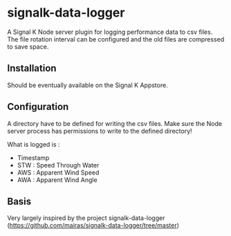 # signalk-data-logger

A Signal K Node server plugin for logging performance data to csv files.
The file rotation interval can be configured and the old files are compressed to save space.

## Installation

Should be eventually available on the Signal K Appstore.

## Configuration

A directory have to be defined for writing the csv files. Make sure the Node server process has permissions to write to the defined directory!

What is logged is :
- Timestamp
- STW : Speed Through Water
- AWS : Apparent Wind Speed
- AWA : Apparent Wind Angle

## Basis
Very largely inspired by the project signalk-data-logger (https://github.com/mairas/signalk-data-logger/tree/master)
